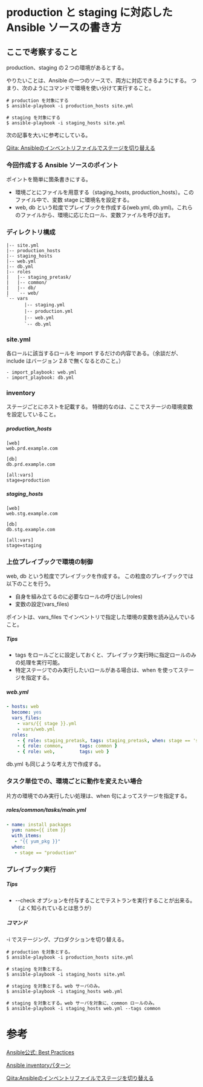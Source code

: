 # production と staging に対応した Ansible ソースの書き方

## ここで考察すること

production、staging の２つの環境があるとする。

やりたいことは、Ansible の一つのソースで、両方に対応できるようにする。
つまり、次のようにコマンドで環境を使い分けて実行すること。

```
# production を対象にする
$ ansible-playbook -i production_hosts site.yml

# staging を対象にする
$ ansible-playbook -i staging_hosts site.yml
```

次の記事を大いに参考にしている。

[Qiita: Ansibleのインベントリファイルでステージを切り替える](https://qiita.com/NewGyu/items/5de31d76d2488ab27ed6)


### 今回作成する Ansible ソースのポイント

ポイントを簡単に箇条書きにする。

* 環境ごとにファイルを用意する（staging_hosts, production_hosts）。このファイル中で、変数 stage に環境名を設定する。
* web, db という粒度でプレイブックを作成する(web.yml, db.yml)。これらのファイルから、環境に応じたロール、変数ファイルを呼び出す。


### ディレクトリ構成

```
|-- site.yml
|-- production_hosts
|-- staging_hosts
|-- web.yml
|-- db.yml
|-- roles
|   |-- staging_pretask/
|   |-- common/
|   |-- db/
|   `-- web/
`-- vars
　　　　|-- staging.yml
　　　　|-- production.yml
　　　　|-- web.yml
　　　　`-- db.yml
```

### site.yml

各ロールに該当するロールを import するだけの内容である。（余談だが、include はバージョン 2.8 で無くなるとのこと。）

```
- import_playbook: web.yml
- import_playbook: db.yml
```

### inventory

ステージごとにホストを記載する。
特徴的なのは、ここでステージの環境変数を設定していること。

##### production_hosts

```
[web]
web.prd.example.com

[db]
db.prd.example.com

[all:vars]
stage=production
```

##### staging_hosts

```
[web]
web.stg.example.com

[db]
db.stg.example.com

[all:vars]
stage=staging
```


### 上位プレイブックで環境の制御

web, db という粒度でプレイブックを作成する。
この粒度のプレイブックでは以下のことを行う。

* 自身を組み立てるのに必要なロールの呼び出し(roles)
* 変数の設定(vars_files)

ポイントは、vars_files でインベントリで指定した環境の変数を読み込んでいること。


##### Tips

* tags をロールごとに設定しておくと、プレイブック実行時に指定ロールのみの処理を実行可能。
* 特定ステージでのみ実行したいロールがある場合は、when を使ってステージを指定する。

##### web.yml

```yaml
- hosts: web
  become: yes
  vars_files:
    - vars/{{ stage }}.yml
    - vars/web.yml
  roles:
    - { role: staging_pretask, tags: staging_pretask, when: stage == 'staging' }
    - { role: common,      tags: common }
    - { role: web,         tags: web }
```

db.yml も同じような考え方で作成する。

### タスク単位での、環境ごとに動作を変えたい場合

片方の環境でのみ実行したい処理は、when 句によってステージを指定する。

#####  roles/common/tasks/main.yml

```yaml
- name: install packages
  yum: name={{ item }}
  with_items:
   - "{{ yum_pkg }}"
  when:
   - stage == "production"
```


### プレイブック実行


##### Tips

* --check オプションを付与することでテストランを実行することが出来る。（よく知られているとは思うが）

##### コマンド

-i でステージング、プロダクションを切り替える。

```shell
# production を対象とする。
$ ansible-playbook -i production_hosts site.yml

# staging を対象とする。
$ ansible-playbook -i staging_hosts site.yml

# staging を対象とする。web サーバのみ。
$ ansible-playbook -i staging_hosts web.yml

# staging を対象とする。web サーバを対象に、common ロールのみ。
$ ansible-playbook -i staging_hosts web.yml --tags common
```

# 参考

[Ansible公式: Best Practices](http://docs.ansible.com/ansible/latest/playbooks_best_practices.html)

[Ansible inventoryパターン](https://dev.classmethod.jp/server-side/ansible/ansible-inventory-pattern/)

[Qiita:Ansibleのインベントリファイルでステージを切り替える](https://qiita.com/NewGyu/items/5de31d76d2488ab27ed6)
